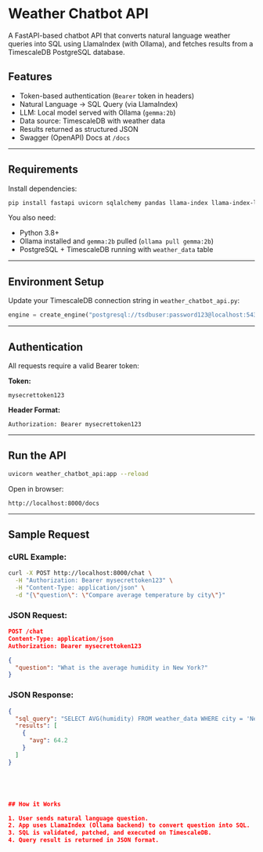 #  Weather Chatbot API

A FastAPI-based chatbot API that converts natural language weather queries into SQL using LlamaIndex (with Ollama), and fetches results from a TimescaleDB PostgreSQL database.



##  Features

- Token-based authentication (`Bearer` token in headers)
- Natural Language → SQL Query (via LlamaIndex)
- LLM: Local model served with Ollama (`gemma:2b`)
- Data source: TimescaleDB with weather data
- Results returned as structured JSON
- Swagger (OpenAPI) Docs at `/docs`

---

##  Requirements

Install dependencies:

```bash
pip install fastapi uvicorn sqlalchemy pandas llama-index llama-index-llms-ollama llama-index-embeddings-huggingface
```

You also need:

- Python 3.8+
- Ollama installed and `gemma:2b` pulled (`ollama pull gemma:2b`)
- PostgreSQL + TimescaleDB running with `weather_data` table

---

## Environment Setup

Update your TimescaleDB connection string in `weather_chatbot_api.py`:

```python
engine = create_engine("postgresql://tsdbuser:password123@localhost:5432/tsdb")
```

---

## Authentication

All requests require a valid Bearer token:

**Token:**

```
mysecrettoken123
```

**Header Format:**
```http
Authorization: Bearer mysecrettoken123
```

---

## Run the API

```bash
uvicorn weather_chatbot_api:app --reload
```

Open in browser:
```
http://localhost:8000/docs
```

---

## Sample Request

### cURL Example:
```bash
curl -X POST http://localhost:8000/chat \
  -H "Authorization: Bearer mysecrettoken123" \
  -H "Content-Type: application/json" \
  -d "{\"question\": \"Compare average temperature by city\"}"
```

### JSON Request:
```json
POST /chat
Content-Type: application/json
Authorization: Bearer mysecrettoken123

{
  "question": "What is the average humidity in New York?"
}
```

### JSON Response:
```json
{
  "sql_query": "SELECT AVG(humidity) FROM weather_data WHERE city = 'New York'",
  "results": [
    {
      "avg": 64.2
    }
  ]
}





## How it Works

1. User sends natural language question.
2. App uses LlamaIndex (Ollama backend) to convert question into SQL.
3. SQL is validated, patched, and executed on TimescaleDB.
4. Query result is returned in JSON format.





